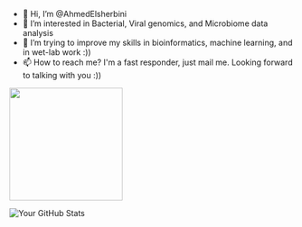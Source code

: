 - 👋 Hi, I’m @AhmedElsherbini
- 👀 I’m interested in Bacterial, Viral genomics, and Microbiome data analysis
- 🌱 I’m trying to improve my skills in bioinformatics, machine learning, and in wet-lab work :))
- 📫 How to reach me? I'm a fast responder, just mail me. Looking forward to talking with you :))

<!---
AhmedElsherbini/AhmedElsherbini is a ✨ special ✨ repository because its `README.md` (this file) appears on your GitHub profile.
You can click the Preview link to take a look at your changes.
--->


<a href="https://github.com/anuraghazra/convoychat">
  <img height=200 align="center" src="https://github-readme-stats.vercel.app/api/top-langs?username=AhmedElsherbini&layout=compact&langs_count=8&card_width=320" />
</a>

![Your GitHub Stats](https://github-readme-stats.vercel.app/api?username=AhmedElsherbini&show_icons=true&count_private=true)


